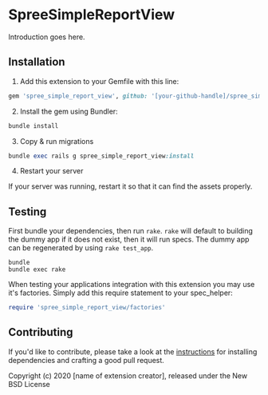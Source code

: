 SpreeSimpleReportView
=====================

Introduction goes here.

## Installation

1. Add this extension to your Gemfile with this line:
  ```ruby
  gem 'spree_simple_report_view', github: '[your-github-handle]/spree_simple_report_view'
  ```

2. Install the gem using Bundler:
  ```ruby
  bundle install
  ```

3. Copy & run migrations
  ```ruby
  bundle exec rails g spree_simple_report_view:install
  ```

4. Restart your server

  If your server was running, restart it so that it can find the assets properly.

## Testing

First bundle your dependencies, then run `rake`. `rake` will default to building the dummy app if it does not exist, then it will run specs. The dummy app can be regenerated by using `rake test_app`.

```shell
bundle
bundle exec rake
```

When testing your applications integration with this extension you may use it's factories.
Simply add this require statement to your spec_helper:

```ruby
require 'spree_simple_report_view/factories'
```


## Contributing

If you'd like to contribute, please take a look at the
[instructions](CONTRIBUTING.md) for installing dependencies and crafting a good
pull request.

Copyright (c) 2020 [name of extension creator], released under the New BSD License
